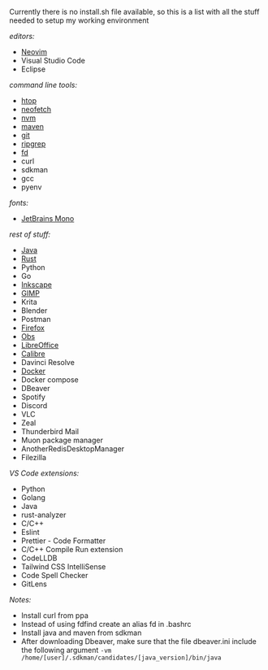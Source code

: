 Currently there is no install.sh file available, so this is a list with all the stuff needed to
setup my working environment




_editors:_

-   [Neovim](https://github.com/neovim/neovim)
-   Visual Studio Code
-   Eclipse

_command line tools:_

-   [htop](https://github.com/htop-dev/htop)
-   [neofetch](https://github.com/dylanaraps/neofetch)
-   [nvm](https://github.com/nvm-sh/nvm)
-   [maven](https://maven.apache.org/install.html)
-   [git](https://git-scm.com/downloads)
-   [ripgrep](https://github.com/BurntSushi/ripgrep)
-   [fd](https://github.com/sharkdp/fd)
-   curl
-   sdkman
-   gcc
-   pyenv

_fonts:_

-   [JetBrains Mono](https://github.com/JetBrains/JetBrainsMono)

_rest of stuff:_

-   [Java](https://openjdk.java.net/)
-   [Rust](https://www.rust-lang.org/)
-   Python
-   Go
-   [Inkscape](https://inkscape.org/)
-   [GIMP](https://www.gimp.org/)
-   Krita
-   Blender
-   Postman
-   [Firefox](https://www.mozilla.org/en-US/firefox/new/)
-   [Obs](https://github.com/obsproject/obs-studio)
-   [LibreOffice](https://www.libreoffice.org/)
-   [Calibre](https://github.com/kovidgoyal/calibre)
-   Davinci Resolve
-   [Docker](https://www.docker.com/)
-   Docker compose
-   DBeaver
-   Spotify
-   Discord
-   VLC
-   Zeal
-   Thunderbird Mail
-   Muon package manager
-   AnotherRedisDesktopManager
-   Filezilla

_VS Code extensions:_
-   Python
-   Golang
-   Java
-   rust-analyzer
-   C/C++
-   Eslint
-   Prettier - Code Formatter
-   C/C++ Compile Run extension
-   CodeLLDB
-   Tailwind CSS IntelliSense
-   Code Spell Checker
-   GitLens

_Notes:_
* Install curl from ppa
* Instead of using fdfind create an alias fd in .bashrc
* Install java and maven from sdkman
* After downloading Dbeaver, make sure that the file dbeaver.ini include the following argument
`
  -vm
  /home/[user]/.sdkman/candidates/[java_version]/bin/java
`


